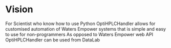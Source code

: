 # Vision

For Scientist who know how to use Python
OptiHPLCHandler
allows for customised automation of Waters Empower systems
that is simple and easy to use for non-programmers
As opposed to Waters Empower web API
OptiHPLCHandler
can be used from DataLab
